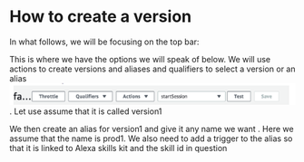 # How to create a version
In what follows, we will be focusing on the top bar:

This is where we have the options we will speak of below. We will use actions to create versions and aliases and qualifiers to select a version or an alias
![main menu](../assets/5_main_tab.png). Let use assume that it is called version1

We then create an alias for version1 and give it any name we want <See how to make an alias>. Here we assume that the name is prod1.  We also need to add a trigger to the alias so that it is linked to Alexa skills kit and the skill id in question <See how to add a trigger to the alias>
